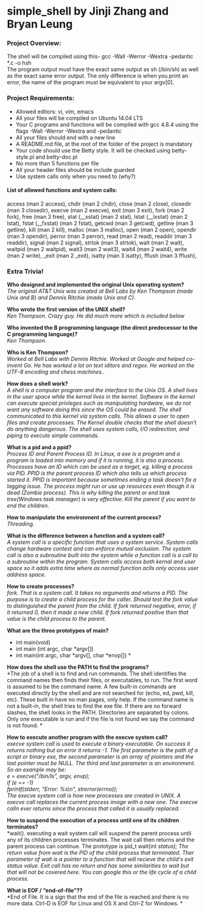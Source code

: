 # simple_shell by Jinji Zhang and Bryan Leung


### Project Overview:
The shell will be compiled using this- gcc -Wall -Werror -Wextra -pedantic *.c -o hsh  
The program output must have the exact same output as sh (/bin/sh) as well as the exact same error output.
The only difference is when you print an error, the name of the program must be equivalent to your argv[0].

### Project Requirements:
* Allowed editors: vi, vim, emacs
* All your files will be compiled on Ubuntu 14.04 LTS
* Your C programs and functions will be compiled with gcc 4.8.4 using the flags -Wall -Werror -Wextra and -pedantic
* All your files should end with a new line
* A README.md file, at the root of the folder of the project is mandatory
* Your code should use the Betty style. It will be checked using betty-style.pl and betty-doc.pl
* No more than 5 functions per file
* All your header files should be include guarded
* Use system calls only when you need to (why?)

 #### List of allowed functions and system calls:
access (man 2 access), 
chdir (man 2 chdir), 
close (man 2 close), 
closedir (man 3 closedir), 
execve (man 2 execve), 
exit (man 3 exit), 
fork (man 2 fork), 
free (man 3 free), 
stat (\__xstat) (man 2 stat), 
lstat (\__lxstat) (man 2 lstat), 
fstat (\__fxstat) (man 2 fstat), 
getcwd (man 3 getcwd), 
getline (man 3 getline), 
kill (man 2 kill), 
malloc (man 3 malloc), 
open (man 2 open), 
opendir (man 3 opendir), 
perror (man 3 perror), 
read (man 2 read), 
readdir (man 3 readdir), 
signal (man 2 signal), 
strtok (man 3 strtok), 
wait (man 2 wait), 
waitpid (man 2 waitpid), 
wait3 (man 2 wait3), 
wait4 (man 2 wait4), 
write (man 2 write), 
_exit (man 2 _exit), 
isatty (man 3 isatty), 
fflush (man 3 fflush), 

### Extra Trivia!
**Who designed and implemented the original Unix operating system?**  
*The original AT&T Unix was created at Bell Labs by Ken Thompson (made Unix and B) and Dennis Ritchie (made Unix and C).*  

**Who wrote the first version of the UNIX shell?**  
*Ken Thompson. Crazy guy. He did much more which is included below*  

**Who invented the B programming language (the direct predecessor to the C programming language)?**  
*Ken Thompson.*  

**Who is Ken Thompson?**  
*Worked at Bell Labs with Dennis Ritchie. Worked at Google and helped co-invent Go. He has worked a lot on text iditors and regex. He worked on the UTF-8 encoding and chess machines..*  

**How does a shell work?**  
*A shell is a computer program and the interface to the Unix OS. A shell lives in the user space while the kernal lives in the kernel. Software in the kernel can execute special privleges such as manipulating hardware, we do not want any software doing this since the OS could be erased. The shell communicated to this kernel via system calls. This allows a user to open files and create processes. The Kernel double checks that the shell doesn't do anything dangerous. The shell uses system calls, I/O redirection, and piping to execute simple commands.*  

**What is a pid and a ppid?**  
*Process ID and Parent Process ID. In Linux, a exe is a program and a program is loaded into memory and if it is running, it is also a process. Processes have an ID which can be used as a target, eg. killing a process via PID. PPID is the parent process ID which also tells us which process started it.
PPID is important because sometimes ending a task doesn't fix a lagging issue. The process might run or use up resources even though it is dead (Zombie process). This is why killing the parent or end task tree(Windows task manager) is very effective.
Kill the parent if you want to end the children.*  

**How to manipulate the environment of the current process?**  
*Threading.*  

**What is the difference between a function and a system call?**  
*A system call is a specific function that uses a system service. System calls change hardware context and can enforce mutual exclusion.
The system call is also a subroutine built into the system while a function call is a call to a subroutine within the program. System calls access both kernal and user space so it adds extra time where as normal function aclls only access user address space.*  

**How to create processes?**  
*fork. That is a system call. It takes no arguments and returns a PID. The purpose is to create a child process for the caller. Should test the fork value to distinguished the parent from the child. If fork returned negative, error, if it returned 0, then it made a new child. If fork returned positive then that value is the child process to the parent.*  

**What are the three prototypes of main?**  
* int main(void)  
* int main (int argc, char \*argv[])  
* int main(int argc, char \*argv[], char \*envp[])  *  

**How does the shell use the PATH to find the programs?**  
*The job of a shell is to find and run commands. The shell identifies the command names then finds their files, or executables, to run. The first word is assumed to be the command name.
A few built-in commands are executed directly by the shell and are not searched for (echo, ed, pwd, kill, etc). These built in have no man pages, only help. If the command name is not a built-in, the shell tries to find the exe file. If there are no forward slashes, the shell looks in the PATH. Directories are separated by colons. Only one executable is run and if the file is not found we say the command is not found. *  

**How to execute another program with the execve system call?**  
*execve system call is used to execute a binary executable. On success it returns nothing but on error it returns -1. The first parameter is the path of a script or binary exe, the second parameter is an array of piointers and the last pointer must be NULL. The third and last parameter is an environment.
So an example may be:  
e = execve("/bin/ls", argv, envp);  
  if (e == -1)  
      fprintf(stderr, "Error: %s\n", strerror(errno));  
The execve system call is how new processes are created in UNIX. A execve call replaces the current process image with a new one. The execve calln ever returns since the process that called it is usually replaced.*  

**How to suspend the execution of a process until one of its children terminates?**  
*wait(). executing a wait system call will suspend the parent process until any of its children processes terminates. The wait call then returns and the parent process can continue. The prototype is pid_t wait(int *status); 
The return value from wait is the PID of the child process that terminated. Ther parameter of wait is a pointer to a function that will recieve the child's exit status value. Exit call has no return and has some similarities to wait but that will not be covered here.
You can google this or the life cycle of a child process.*  

**What is EOF / “end-of-file”??**  
*End of File. It is a sign that the end of the file is reached and there is no more data. Ctrl-D is EOF for Linux and OS X and Ctrl-Z for Windows. *  
